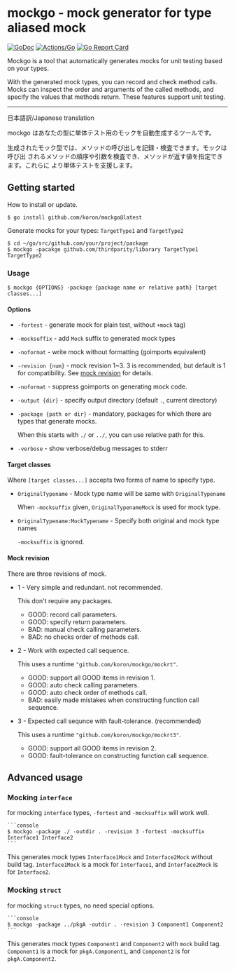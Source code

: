 # mockgo - mock generator for type aliased mock

[![GoDoc](https://godoc.org/github.com/koron/mockgo?status.svg)](https://godoc.org/github.com/koron/mockgo)
[![Actions/Go](https://github.com/koron/mockgo/workflows/Go/badge.svg)](https://github.com/koron/mockgo/actions?query=workflow%3AGo)
[![Go Report Card](https://goreportcard.com/badge/github.com/koron/mockgo)](https://goreportcard.com/report/github.com/koron/mockgo)

Mockgo is a tool that automatically generates mocks for unit testing based on
your types.

With the generated mock types, you can record and check method calls. Mocks can
inspect the order and arguments of the called methods, and specify the values
that methods return. These features support unit testing.

---

日本語訳/Japanese translation

mockgo はあなたの型に単体テスト用のモックを自動生成するツールです。

生成されたモック型では、メソッドの呼び出しを記録・検査できます。モックは呼び出
されるメソッドの順序や引数を検査でき、メソッドが返す値を指定できます。これらに
より単体テストを支援します。

## Getting started

How to install or update.

```console
$ go install github.com/koron/mockgo@latest
```

Generate mocks for your types: `TargetType1` and `TargetType2`

```console
$ cd ~/go/src/github.com/your/project/package
$ mockgo -pacakge github.com/thirdparity/libarary TargetType1 TargetType2
```

### Usage

```console
$ mockgo {OPTIONS} -package {package name or relative path} [target classes...]
```

#### Options

*   `-fortest` - generate mock for plain test, without `+mock` tag)
*   `-mocksuffix` - add `Mock` suffix to generated mock types
*   `-noformat` - write mock without formatting (goimports equivalent)
*   `-revision {num}` - mock revision 1~3. 3 is recommended, but default is 1
    for compatibility. See [mock revision](#mock-revision) for details.
*   `-noformat` - suppress goimports on generating mock code.
*   `-output {dir}` - specify output directory (default `.`, current directory)
*   `-package {path or dir}` - mandatory, packages for which there are types
    that generate mocks.

    When this starts with `./` or `../`, you can use relative path for this.

*   `-verbose` - show verbose/debug messages to stderr

#### Target classes

Where `[target classes...]` accepts two forms of name to specify type.

*   `OriginalTypename` - Mock type name will be same with `OriginalTypename`

    When `-mocksuffix` given, `OriginalTypenameMock` is used for mock type.

*   `OriginalTypename:MockTypename` - Specify both original and mock type names

    `-mocksuffix` is ignored.

#### Mock revision

There are three revisions of mock.

* 1 - Very simple and redundant. not recommended.

    This don't require any packages.

    * GOOD: record call parameters.
    * GOOD: specify return parameters.
    * BAD: manual check calling parameters.
    * BAD: no checks order of methods call.

* 2 - Work with expected call sequence.

    This uses a runtime `"github.com/koron/mockgo/mockrt"`.

    * GOOD: support all GOOD items in revision 1.
    * GOOD: auto check calling parameters.
    * GOOD: auto check order of methods call.
    * BAD: easily made mistakes when constructing function call sequence.

* 3 - Expected call sequnce with fault-tolerance. (recommended)

    This uses a runtime `"github.com/koron/mockgo/mockrt3"`.

    * GOOD: support all GOOD items in revision 2.
    * GOOD: fault-tolerance on constructing function call sequence.

## Advanced usage

### Mocking `interface`

for mocking `interface` types, `-fortest` and `-mocksuffix` will work well.

    ```console
    $ mockgo -package ./ -outdir . -revision 3 -fortest -mocksuffix Interface1 Interface2
    ```

This generates mock types `Interface1Mock` and `Interface2Mock` without build
tag.  `Interface1Mock` is a mock for `Interface1`, and `Interface2Mock` is for
`Interface2`.

### Mocking `struct`

for mocking `struct` types, no need special options.

    ```console
    $ mockgo -package ../pkgA -outdir . -revision 3 Component1 Component2
    ```

This generates mock types `Component1` and `Component2` with `mock` build tag.
`Component1` is a mock for `pkgA.Component1`, and `Component2` is for
`pkgA.Component2`.
